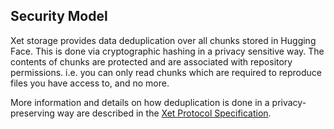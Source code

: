 ## Security Model

Xet storage provides data deduplication over all chunks stored in Hugging Face. This is done via cryptographic hashing in a privacy sensitive way. The contents of chunks are protected and are associated with repository permissions. i.e. you can only read chunks which are required to reproduce files you have access to, and no more.

More information and details on how deduplication is done in a privacy-preserving way are described in the [Xet Protocol Specification](https://huggingface.co/docs/xet/deduplication).
